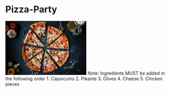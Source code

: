 # Pizza-Party
<img src="https://github.com/peenalGupta/Pizza-Party/blob/main/Images/Pizza.jpg" width=50% height=50%>
Note: Ingredients MUST be added in the following order
1. Capsicums
2. Pikante
3. Olives
4. Cheese
5. Chicken pieces


